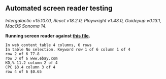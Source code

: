 ## Automated screen reader testing

_Intergalactic v15.107.0, React v18.2.0, Playwright v1.43.0,
Guidepup v0.13.1, MacOS Sonoma 14._

**Running screen reader against [this file](https://github.com/semrush/intergalactic/blob/master/website/docs/table-group/data-table/examples/base.tsx).**

```
In web content table 4 columns, 6 rows
In table No selection. Keyword row 1 of 6 column 1 of 4
row 2 of 6 77.8
row 3 of 6 www.ebay.com
KD,% 11.2 column 2 of 4
CPC $3.4 column 3 of 4
row 4 of 6 $0.65
```
